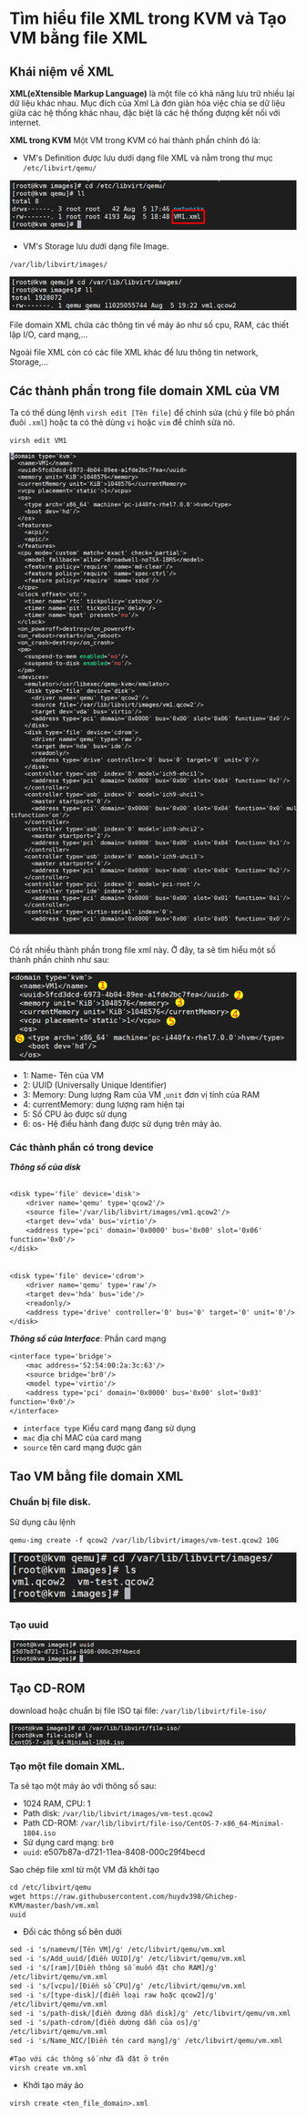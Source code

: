 # Tìm hiểu file XML trong KVM và Tạo VM bằng file XML

## Khái niệm về XML

**XML(eXtensible Markup Language)** là một file có khả năng lưu trữ nhiều lại dữ liệu khác nhau. Mục đích của Xml Là đơn giản hóa việc chia se dữ liệu giữa các hệ thống khác nhau, đặc biệt là các hệ thống đượng kết nối với internet.

**XML trong KVM**
Một VM trong KVM có hai thành phần chính đó là:
* VM's Definition được lưu dưới dạng file XML và nằm trong thư mục `/etc/libvirt/qemu/`

![huydv](../image/Screenshot_108.png)

* VM's Storage lưu dưới dạng file Image.

`/var/lib/libvirt/images/`

![huydv](../image/Screenshot_112.png)

File domain XML chứa các thông tin về máy ảo như số cpu, RAM, các thiết lập I/O, card mạng,...

Ngoài file XML còn có các file XML khác để lưu thông tin network, Storage,...

## Các thành phần trong file domain XML của VM

Ta có thể dùng lệnh `virsh edit [Tên file]` để chỉnh sửa (chú ý file bỏ phần đuôi `.xml`) hoặc ta có thẻ dùng `vi` hoặc `vim` để chỉnh sửa nó.

`virsh edit VM1`

![huydv](../image/Screenshot_114.png)

Có rất nhiều thành phần trong file xml này. Ở đây, ta sẽ tìm hiểu một số thành phần chính như sau:

![huydv](../image/Screenshot_115.png)

* 1: Name- Tên của VM
* 2: UUID (Universally Unique Identifier)
* 3: Memory: Dung lượng Ram của VM ,`unit` đơn vị tính của RAM
* 4: currentMemory: dung lượng ram hiện tại
* 5: Số CPU ảo được sử dụng
* 6: os- Hệ điều hành đang được sử dụng trên máy ảo.

### Các thành phần có trong device
***Thông số của disk***

```

<disk type='file' device='disk'>
    <driver name='qemu' type='qcow2'/>
    <source file='/var/lib/libvirt/images/vm1.qcow2'/>
    <target dev='vda' bus='virtio'/>
    <address type='pci' domain='0x0000' bus='0x00' slot='0x06' function='0x0'/>
</disk>


<disk type='file' device='cdrom'>
    <driver name='qemu' type='raw'/>
    <target dev='hda' bus='ide'/>
    <readonly/>
    <address type='drive' controller='0' bus='0' target='0' unit='0'/>
</disk>
```
***Thông số của Interface***: Phần card mạng
```
<interface type='bridge'>
    <mac address='52:54:00:2a:3c:63'/>
    <source bridge='br0'/>
    <model type='virtio'/>
    <address type='pci' domain='0x0000' bus='0x00' slot='0x03' function='0x0'/>
</interface>
```
* `interface type` Kiểu card mạng đang sử dụng
* `mac` địa chỉ MAC của card mạng
* `source` tên card mạng được gán

## Tao VM bằng file domain XML
### Chuẩn bị file disk.
Sử dụng câu lệnh

`qemu-img create -f qcow2 /var/lib/libvirt/images/vm-test.qcow2 10G`

![huydv](../image/Screenshot_116.png)

### Tạo uuid 

![huydv](../image/Screenshot_117.png)

## Tạo CD-ROM

download hoặc chuẩn bị file ISO tại file: `/var/lib/libvirt/file-iso/`

![huydv](../image/Screenshot_118.png)

### Tạo một file domain XML.
Ta sẽ tạo một máy ảo với thông số sau:

* 1024 RAM, CPU: 1
* Path disk: `/var/lib/libvirt/images/vm-test.qcow2` 
* Path CD-ROM: `/var/lib/libvirt/file-iso/CentOS-7-x86_64-Minimal-1804.iso`
* Sử dụng card mạng: `br0`
* `uuid`: e507b87a-d721-11ea-8408-000c29f4becd


Sao chép file xml từ một VM đã khởi tạo

```
cd /etc/libvirt/qemu
wget https://raw.githubusercontent.com/huydv398/Ghichep-KVM/master/bash/vm.xml
uuid
```
* Đổi các thông số bên dưới
```
sed -i 's/namevm/[Tên VM]/g' /etc/libvirt/qemu/vm.xml
sed -i 's/Add_uuid/[điền UUID]/g' /etc/libvirt/qemu/vm.xml
sed -i 's/[ram]/[Điền thông số muốn đặt cho RAM]/g' /etc/libvirt/qemu/vm.xml
sed -i 's/[vcpu]/[Điền số CPU]/g' /etc/libvirt/qemu/vm.xml
sed -i 's/[type-disk]/[điền loại raw hoặc qcow2]/g' /etc/libvirt/qemu/vm.xml
sed -i 's/path-disk/[điền đường dẫn disk]/g' /etc/libvirt/qemu/vm.xml
sed -i 's/path-cdrom/[điền dường dẫn của os]/g' /etc/libvirt/qemu/vm.xml
sed -i 's/Name_NIC/[Điền tên card mạng]/g' /etc/libvirt/qemu/vm.xml

#Tạo với các thông số như đã đặt ở trên
virsh create vm.xml
```

* Khởi tạo máy ảo

`virsh create <ten_file_domain>.xml`